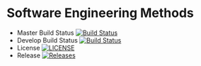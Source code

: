 
# Software Engineering Methods

- Master Build Status [![Build Status](https://travis-ci.org/mnosworthy9/sem.svg?branch=master)](https://travis-ci.org/mnosworthy9/sem)
- Develop Build Status [![Build Status](https://travis-ci.org/kevin-chalmers/sem.svg?branch=develop)](https://travis-ci.org/kevin-chalmers/sem)
- License [![LICENSE](https://img.shields.io/github/license/mnosworthy9/sem.svg?style=flat-square)](https://github.com/mnosworthy9/sem/blob/master/LICENSE)
- Release [![Releases](https://img.shields.io/github/release/mnosworthy9/sem/all.svg?style=flat-square)](https://github.com/mnosworthy9/sem/releases)